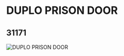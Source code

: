 # DUPLO PRISON DOOR
## 31171
![DUPLO PRISON DOOR](https://lc-www-live-s.legocdn.com/media/bricks/5/2/4112108.jpg)